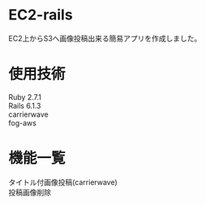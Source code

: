 # EC2-rails
EC2上からS3へ画像投稿出来る簡易アプリを作成しました。

# 使用技術
Ruby 2.7.1  
Rails 6.1.3  
carrierwave  
fog-aws  

# 機能一覧
タイトル付画像投稿(carrierwave)  
投稿画像削除



